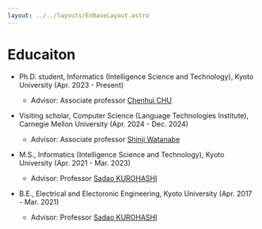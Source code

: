 ```yaml
---
layout: ../../layouts/EnBaseLayout.astro
---
```


# Educaiton

- Ph.D. student, Informatics (Intelligence Science and Technology), Kyoto University (Apr. 2023 - Present)
    - Advisor: Associate professor [Chenhui CHU](https://scholar.google.com/citations?user=6ef0qbgAAAAJ)

- Visiting scholar, Computer Science (Language Technologies Institute), Carnegie Mellon University (Apr. 2024 - Dec. 2024)
    - Advisor: Associate professor [Shinji Watanabe](https://sites.google.com/view/shinjiwatanabe)

- M.S., Informatics (Intelligence Science and Technology), Kyoto University (Apr. 2021 - Mar. 2023)
    - Advisor: Professor [Sadao KUROHASHI](https://nlp.ist.i.kyoto-u.ac.jp/member/kuro/)

- B.E., Electrical and Electoronic Engineering, Kyoto University (Apr. 2017 - Mar. 2021)
    - Advisor: Professor [Sadao KUROHASHI](https://nlp.ist.i.kyoto-u.ac.jp/member/kuro/)
